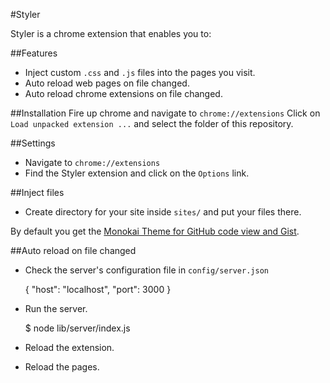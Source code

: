 #Styler

Styler is a chrome extension that enables you to:

##Features
- Inject custom `.css` and `.js` files into the pages you visit.
- Auto reload web pages on file changed.
- Auto reload chrome extensions on file changed.

##Installation
Fire up chrome and navigate to `chrome://extensions`
Click on `Load unpacked extension ...` and select the folder of this repository.

##Settings
- Navigate to `chrome://extensions`
- Find the Styler extension and click on the `Options` link.

##Inject files
- Create directory for your site inside `sites/` and put your files there.

By default you get the [Monokai Theme for GitHub code view and Gist](https://gist.github.com/3716262).

##Auto reload on file changed

- Check the server's configuration file in `config/server.json`

    {
        "host": "localhost",
        "port": 3000
    }
    
- Run the server.

    $ node lib/server/index.js
    
- Reload the extension.
- Reload the pages.